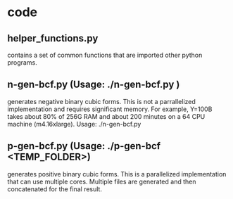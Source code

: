 # code
helper_functions.py
--------------------
contains a set of common functions that are imported other python programs.

n-gen-bcf.py (Usage: ./n-gen-bcf.py <Y>)
-----------------------------------------
generates negative binary cubic forms. This is not a parrallelized implementation and requires significant memory. For example, Y=100B takes about 80% of 256G RAM and about 200 minutes on a 64 CPU machine (m4.16xlarge). Usage: ./n-gen-bcf.py <Y>

p-gen-bcf.py (Usage: ./p-gen-bcf <Y> <processors> <TEMP_FOLDER>)
-----------------------------------------------------------------
generates positive binary cubic forms. This is a parallelized implementation that can use multiple cores. Multiple files are generated and then concatenated for the final result.
